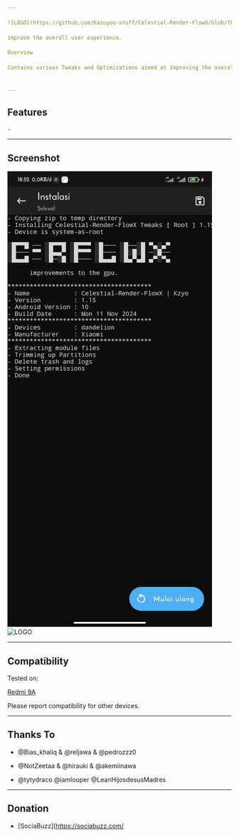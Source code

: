 ```yaml
---

![LOGO](https://github.com/Kazuyoo-stuff/Celestial-Render-FlowX/blob/fbbfc4818118c8f959ee2bc159006f52ec19c9a4/image/image.jpg)

improve the overall user experience.

Overview

Contains various Tweaks and Optimizations aimed at Improving the overall user Experience, such as Performance Improvements, Battery, Network, and others.


---
```


## Features

```
- 
```

---

## Screenshot

![LOGO](https://github.com/Kazuyoo-stuff/Celestial-Render-FlowX/blob/8c1a8b57cab057cd5717f31577a015103a2fb3bc/image/Screenshot_2025-01-13-18-52-27-259_io.github.huskydg.magisk.jpg) ![LOGO]()

---

## Compatibility

Tested on:

[Redmi 9A](https://m.gsmarena.com/xiaomi_redmi_9a-10279.php)


Please report compatibility for other devices.


---

## Thanks To

- @Bias_khaliq & @reljawa & @pedrozzz0

- @NotZeetaa & @hirauki & @akemiinawa

- @tytydraco @iamlooper @LeanHijosdesusMadres

---

## Donation

- [SociaBuzz](https://sociabuzz.com/
